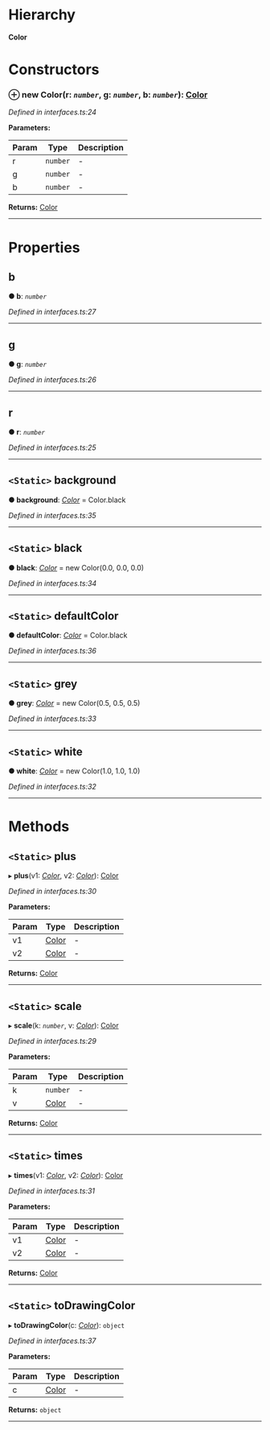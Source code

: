 

# Hierarchy

**Color**

# Constructors

<a id="constructor"></a>

### ⊕ **new Color**(r: *`number`*, g: *`number`*, b: *`number`*): [Color](_interfaces_.color.md)

*Defined in interfaces.ts:24*

**Parameters:**

| Param | Type | Description |
| ------ | ------ | ------ |
| r | `number`   |  - |
| g | `number`   |  - |
| b | `number`   |  - |

**Returns:** [Color](_interfaces_.color.md)

---

# Properties

<a id="b"></a>

##  b

**●  b**:  *`number`* 

*Defined in interfaces.ts:27*

___

<a id="g"></a>

##  g

**●  g**:  *`number`* 

*Defined in interfaces.ts:26*

___

<a id="r"></a>

##  r

**●  r**:  *`number`* 

*Defined in interfaces.ts:25*

___

<a id="background"></a>

## `<Static>` background

**●  background**:  *[Color](_interfaces_.color.md)*  =  Color.black

*Defined in interfaces.ts:35*

___

<a id="black"></a>

## `<Static>` black

**●  black**:  *[Color](_interfaces_.color.md)*  =  new Color(0.0, 0.0, 0.0)

*Defined in interfaces.ts:34*

___

<a id="defaultcolor"></a>

## `<Static>` defaultColor

**●  defaultColor**:  *[Color](_interfaces_.color.md)*  =  Color.black

*Defined in interfaces.ts:36*

___

<a id="grey"></a>

## `<Static>` grey

**●  grey**:  *[Color](_interfaces_.color.md)*  =  new Color(0.5, 0.5, 0.5)

*Defined in interfaces.ts:33*

___

<a id="white"></a>

## `<Static>` white

**●  white**:  *[Color](_interfaces_.color.md)*  =  new Color(1.0, 1.0, 1.0)

*Defined in interfaces.ts:32*

___

# Methods

<a id="plus"></a>

## `<Static>` plus

▸ **plus**(v1: *[Color](_interfaces_.color.md)*, v2: *[Color](_interfaces_.color.md)*): [Color](_interfaces_.color.md)

*Defined in interfaces.ts:30*

**Parameters:**

| Param | Type | Description |
| ------ | ------ | ------ |
| v1 | [Color](_interfaces_.color.md)   |  - |
| v2 | [Color](_interfaces_.color.md)   |  - |

**Returns:** [Color](_interfaces_.color.md)

___

<a id="scale"></a>

## `<Static>` scale

▸ **scale**(k: *`number`*, v: *[Color](_interfaces_.color.md)*): [Color](_interfaces_.color.md)

*Defined in interfaces.ts:29*

**Parameters:**

| Param | Type | Description |
| ------ | ------ | ------ |
| k | `number`   |  - |
| v | [Color](_interfaces_.color.md)   |  - |

**Returns:** [Color](_interfaces_.color.md)

___

<a id="times"></a>

## `<Static>` times

▸ **times**(v1: *[Color](_interfaces_.color.md)*, v2: *[Color](_interfaces_.color.md)*): [Color](_interfaces_.color.md)

*Defined in interfaces.ts:31*

**Parameters:**

| Param | Type | Description |
| ------ | ------ | ------ |
| v1 | [Color](_interfaces_.color.md)   |  - |
| v2 | [Color](_interfaces_.color.md)   |  - |

**Returns:** [Color](_interfaces_.color.md)

___

<a id="todrawingcolor"></a>

## `<Static>` toDrawingColor

▸ **toDrawingColor**(c: *[Color](_interfaces_.color.md)*): `object`

*Defined in interfaces.ts:37*

**Parameters:**

| Param | Type | Description |
| ------ | ------ | ------ |
| c | [Color](_interfaces_.color.md)   |  - |

**Returns:** `object`

___

